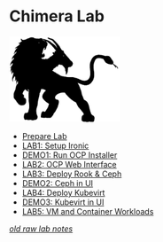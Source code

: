# Chimera Lab
<img src="images/chimera-logo.png" alt="Chimera Logo" width="200px">

* [Prepare Lab](00_prepare_lab.md)
* [LAB1: Setup Ironic](01_setup_ironic.md)
* [DEMO1: Run OCP Installer](02_install_ocp.md)
* [LAB2: OCP Web Interface](03_ocp_ui.md)
* [LAB3: Deploy Rook & Ceph](04_deploy_rook.md)
* [DEMO2: Ceph in UI](05_ceph_in_ui.md)
* [LAB4: Deploy Kubevirt](06_deploy_kubevirt.md)
* [DEMO3: Kubevirt in UI](07_kubevirt_in_ui.md)
* [LAB5: VM and Container Workloads](08_workloads.md)

_[old raw lab notes](lab_log.md)_
